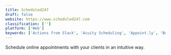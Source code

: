 ```yaml
---
title: Scheduled247
draft: false 
website: https://www.scheduled247.com
classification: ['']
platform: ['Web']
keywords: ['Actions from Slack', 'Acuity Scheduling', 'Appoint.ly', 'BooksyBIZ', 'ChronoFlo Calendar', 'Croodle', 'Dudle', 'Email Studio for Gmail', 'Harmonizely', 'Kyber for Slack', 'Meekan', 'MemoCalendar.net', 'OnSched', 'SiteSee', 'Smart Scheduling', 'Tatsu', 'YouCanBook.me', 'timegrid.io']
---
```

Schedule online appointments with your clients in an intuitive way.